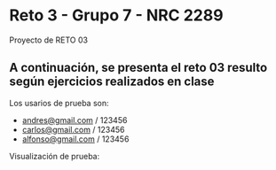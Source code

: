 # Reto 3 - Grupo 7 - NRC 2289

Proyecto de RETO 03

## A continuación, se presenta el reto 03 resulto según ejercicios realizados en clase

Los usarios de prueba son:

- andres@gmail.com / 123456
- carlos@gmail.com / 123456
- alfonso@gmail.com / 123456

Visualización de prueba:

